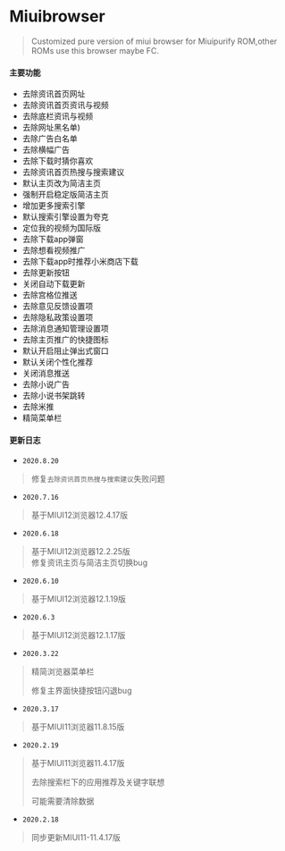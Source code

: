 # Miuibrowser
> Customized pure version of miui browser for Miuipurify ROM,other ROMs use this browser maybe FC.

#### 主要功能
- 去除资讯首页网址
- 去除资讯首页资讯与视频
- 去除底栏资讯与视频
- 去除网址黑名单)
- 去除广告白名单
- 去除横幅广告
- 去除下载时猜你喜欢
- 去除资讯首页热搜与搜索建议
- 默认主页改为简洁主页
- 强制开启稳定版简洁主页
- 增加更多搜索引擎
- 默认搜索引擎设置为夸克
- 定位我的视频为国际版
- 去除下载app弹窗
- 去除想看视频推广
- 去除下载app时推荐小米商店下载
- 去除更新按钮
- 关闭自动下载更新
- 去除宫格位推送
- 去除意见反馈设置项
- 去除隐私政策设置项
- 去除消息通知管理设置项
- 去除主页推广的快捷图标
- 默认开启阻止弹出式窗口
- 默认关闭个性化推荐
- 关闭消息推送
- 去除小说广告
- 去除小说书架跳转
- 去除米推
- 精简菜单栏


#### 更新日志
* `2020.8.20`
> 修复`去除资讯首页热搜与搜索建议`失败问题<br>

* `2020.7.16`
> 基于MIUI12浏览器12.4.17版<br>

* `2020.6.18`
> 基于MIUI12浏览器12.2.25版<br>
> 修复资讯主页与简洁主页切换bug<br>

* `2020.6.10`
> 基于MIUI12浏览器12.1.19版<br>

* `2020.6.3`
> 基于MIUI12浏览器12.1.17版<br>

* `2020.3.22`
> 精简浏览器菜单栏<br>
>
> 修复主界面快捷按钮闪退bug<br>

* `2020.3.17`
> 基于MIUI11浏览器11.8.15版<br>

* `2020.2.19`
> 基于MIUI11浏览器11.4.17版<br>
>
> 去除搜索栏下的应用推荐及关键字联想<br>
>
> 可能需要清除数据<br>

* `2020.2.18`
> 同步更新MIUI11-11.4.17版<br>
